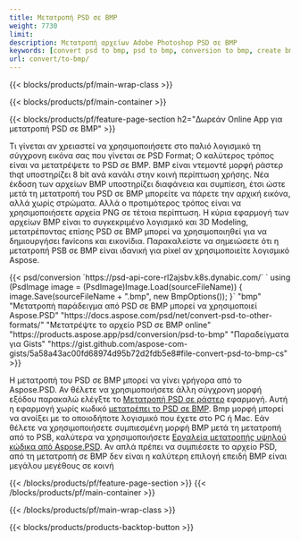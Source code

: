 ```yaml
---
title: Μετατροπή PSD σε BMP
weight: 7730
limit: 
description: Μετατροπή αρχείων Adobe Photoshop PSD σε BMP
keywords: [convert psd to bmp, psd to bmp, conversion to bmp, create bmp from psd, print psd as bmp]
url: convert/to-bmp/
---
```


{{< blocks/products/pf/main-wrap-class >}}

{{< blocks/products/pf/main-container >}}

{{< blocks/products/pf/feature-page-section h2="Δωρεάν Online App για μετατροπή PSD σε BMP" >}}
<p>Τι γίνεται αν χρειαστεί να χρησιμοποιήσετε στο παλιό λογισμικό τη σύγχρονη εικόνα σας που γίνεται σε PSD Format; Ο καλύτερος τρόπος είναι να μετατρέψετε το PSD σε BMP. BMP είναι ντεμοντέ μορφή ράστερ thqt υποστηρίζει 8 bit ανά κανάλι στην κοινή περίπτωση χρήσης. Νέα έκδοση των αρχείων BMP υποστηρίζει διαφάνεια και συμπίεση, έτσι ώστε μετά τη μετατροπή του PSD σε BMP μπορείτε να πάρετε την αρχική εικόνα, αλλά χωρίς στρώματα. Αλλά ο προτιμότερος τρόπος είναι να χρησιμοποιήσετε αρχεία PNG σε τέτοια περίπτωση. Η κύρια εφαρμογή των αρχείων BMP είναι το συγκεκριμένο λογισμικό και 3D Modeling, μετατρέποντας επίσης PSD σε BMP μπορεί να χρησιμοποιηθεί για να δημιουργήσει favicons και εικονίδια. Παρακαλείστε να σημειώσετε ότι η μετατροπή PSB σε BMP είναι ιδανική για pixel αν χρησιμοποιείτε λογισμικό Aspose.</p>
{{< psd/conversion `https://psd-api-core-rl2ajsbv.k8s.dynabic.com/` 
`    using (PsdImage image = (PsdImage)Image.Load(sourceFileName))
    {
        image.Save(sourceFileName + ".bmp",  new BmpOptions());
    }` 
	"bmp" 
"Μετατροπή παράδειγμα από PSD σε BMP μπορεί να χρησιμοποιεί Aspose.PSD"  "https://docs.aspose.com/psd/net/convert-psd-to-other-formats/" 
"Μετατρέψτε το αρχείο PSD σε BMP online" "https://products.aspose.app/psd/conversion/psd-to-bmp" 
"Παραδείγματα για Gists" "https://gist.github.com/aspose-com-gists/5a58a43ac00fd68974d95b72d2fdb5e8#file-convert-psd-to-bmp-cs" >}}
<p>Η μετατροπή του PSD σε BMP μπορεί να γίνει γρήγορα από το Aspose.PSD. Αν θέλετε να χρησιμοποιήσετε άλλη σύγχρονη μορφή εξόδου παρακαλώ ελέγξτε το <a href="/psd/convert">Μετατροπή PSD σε ράστερ</a> εφαρμογή. Αυτή η εφαρμογή χωρίς κωδικό <a href="/psd/convert/to-bmp">μετατρέπει το PSD σε BMP</a>. Bmp μορφή μπορεί να ανοίξει με το οποιοδήποτε λογισμικό που έχετε στο PC ή Mac. Εάν θέλετε να χρησιμοποιήσετε συμπιεσμένη μορφή BMP μετά τη μετατροπή από το PSB, καλύτερα να χρησιμοποιήσετε <a href="/psd">Εργαλεία μετατροπής υψηλού κώδικα από Aspose.PSD</a>. Αν απλά πρέπει να συμπιέσετε το αρχείο PSD, από τη μετατροπή σε BMP δεν είναι η καλύτερη επιλογή επειδή BMP είναι μεγάλου μεγέθους σε κοινή</p>
{{< /blocks/products/pf/feature-page-section >}}
{{< /blocks/products/pf/main-container >}}


{{< /blocks/products/pf/main-wrap-class >}}

{{< blocks/products/products-backtop-button >}}
